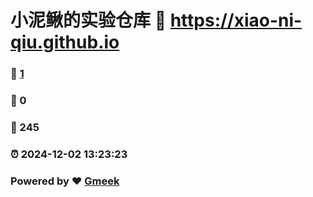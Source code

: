 # 小泥鳅的实验仓库 :link: https://xiao-ni-qiu.github.io 
### :page_facing_up: [1](https://xiao-ni-qiu.github.io/tag.html) 
### :speech_balloon: 0 
### :hibiscus: 245 
### :alarm_clock: 2024-12-02 13:23:23 
### Powered by :heart: [Gmeek](https://github.com/Meekdai/Gmeek)
